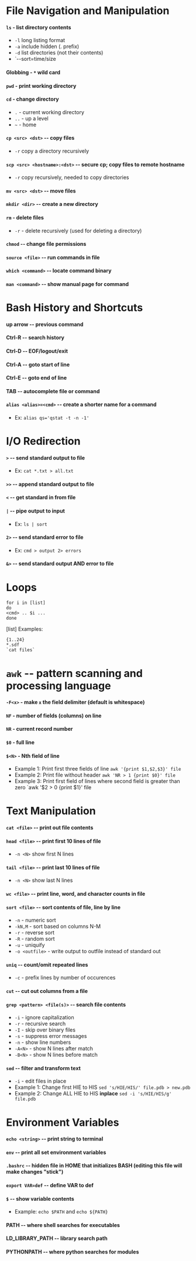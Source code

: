 # File Navigation and Manipulation
#### `ls` - list directory contents
* `-l` long listing format
* `-a` include hidden (. prefix)
* `-d` list directories (not their contents)
* `--sort=time/size
#### Globbing - `*` wild  card
#### `pwd` - print working directory
#### `cd` - change directory
* `.` - current working directory
* `..` - up a level
* `~` - home
#### `cp <src> <dst>` -- copy files
* `-r` copy a directory recursively
#### `scp <src> <hostname>:<dst>` -- secure cp; copy files to remote hostname
* `-r` copy recursively, needed to copy directories
#### `mv <src> <dst>` -- move files
#### `mkdir <dir>` -- create a new directory
#### `rm` - delete files
* `-r` - delete recursively (used for deleting a directory)
#### `chmod` -- change file permissions
#### `source <file>` -- run commands in file
#### `which <command>` -- locate command binary
#### `man <command>` -- show manual page for command


# Bash History and Shortcuts
#### up arrow -- previous command
#### Ctrl-R -- search history
#### Ctrl-D -- EOF/logout/exit
#### Ctrl-A -- goto start of line
#### Ctrl-E -- goto end of line
#### TAB -- autocomplete file or command
#### `alias <alias>=<cmd>` -- create a shorter name for a command
* Ex: `alias qs='qstat -t -n -1'`


# I/O Redirection
#### `>` -- send standard output to file
* Ex: `cat *.txt > all.txt`
#### `>>` -- append standard output to file
#### `<` -- get standard in from file
#### `|` -- pipe output to input
* Ex: `ls | sort`
#### `2>` -- send standard error to file
* Ex: `cmd > output 2> errors`
#### `&>` -- send standard output AND error to file


# Loops
    for i in [list]
    do
    <cmd> .. $i ...
    done

[list] Examples:

    {1..24}
    *.sdf
    `cat files`

# `awk` -- pattern scanning and processing language
#### `-F<x>` - make `x` the field delimiter (default is whitespace)
#### `NF` - number of fields (columns) on line
#### `NR` - current record number
#### `$0` - full line
#### `$<N>` - Nth field of line
* Example 1: Print first three fields of line  `awk '{print $1,$2,$3}' file`
* Example 2: Print file without header  `awk 'NR > 1 {print $0}' file`
* Example 3: Print first field of lines where second field is greater than zero `awk '$2 > 0 {print $1}' file

# Text Manipulation
#### `cat <file>` -- print out file contents
#### `head <file>` -- print first 10 lines of file
* `-n <N>` show first N lines
#### `tail <file>` -- print last 10 lines of file
* `-n <N>` show last N lines
#### `wc <file>` -- print line, word, and character counts in file
#### `sort <file>` -- sort contents of file, line by line
* `-n` - numeric sort
* `-kN,M` - sort based on columns N-M
* `-r` - reverse sort
* `-R` - random sort
* `-u` - uniquify 
* `-o <outfile>` - write output to outfile instead of standard out
#### `uniq` -- count/omit repeated lines
* `-c` - prefix lines by number of occurences
#### `cut` -- cut out columns from a file
#### `grep <pattern> <file(s)>` -- search file contents
* `-i` - ignore capitalization
* `-r` - recursive search
* `-I` - skip over binary files
* `-s` - suppress error messages
* `-n` - show line numbers
* `-A<N>` - show N lines after match
* `-B<N>` - show N lines before match
#### `sed` -- filter and transform text
* `-i` - edit files in place
* Example 1: Change first HIE to HIS `sed 's/HIE/HIS/' file.pdb > new.pdb`
* Example 2: Change ALL HIE to HIS **inplace** `sed -i 's/HIE/HIS/g' file.pdb`


# Environment Variables
#### `echo <string>` -- print string to terminal
#### `env` -- print all set environment variables
#### `.bashrc` -- hidden file in HOME that initializes BASH (editing this file will make changes "stick")
#### `export VAR=def` -- define VAR to def
#### `$` -- show variable contents
* Example: `echo $PATH` and `echo ${PATH}`
#### PATH -- where shell searches for executables
#### LD_LIBRARY_PATH -- library search path
#### PYTHONPATH -- where python searches for modules